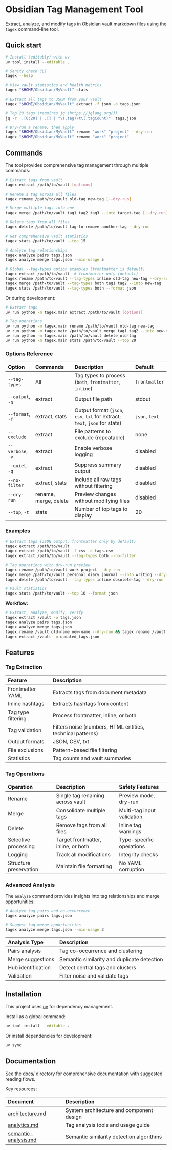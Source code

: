 # Obsidian Tag Management Tool

Extract, analyze, and modify tags in Obsidian vault markdown files using the `tagex` command-line tool.


## Quick start

```bash
# Install (editably) with uv
uv tool install --editable .

# Sanity check CLI
tagex --help

# View vault statistics and health metrics
tagex "$HOME/Obsidian/MyVault" stats

# Extract all tags to JSON from your vault
tagex "$HOME/Obsidian/MyVault" extract -f json -o tags.json

# Top 20 tags (requires jq (https://jqlang.org/))
jq -r '.[0:20] | .[] | "\(.tag)\t\(.tagCount)"' tags.json

# Dry-run a rename, then apply
tagex "$HOME/Obsidian/MyVault" rename "work" "project" --dry-run
tagex "$HOME/Obsidian/MyVault" rename "work" "project"
```

## Commands

The tool provides comprehensive tag management through multiple commands:

```bash
# Extract tags from vault
tagex extract /path/to/vault [options]

# Rename a tag across all files
tagex rename /path/to/vault old-tag new-tag [--dry-run]

# Merge multiple tags into one
tagex merge /path/to/vault tag1 tag2 tag3 --into target-tag [--dry-run]

# Delete tags from all files
tagex delete /path/to/vault tag-to-remove another-tag --dry-run

# Get comprehensive vault statistics
tagex stats /path/to/vault --top 15

# Analyze tag relationships
tagex analyze pairs tags.json
tagex analyze merge tags.json --min-usage 5

# Global --tag-types option examples (frontmatter is default)
tagex extract /path/to/vault  # frontmatter only (default)
tagex rename /path/to/vault --tag-types inline old-tag new-tag --dry-run
tagex merge /path/to/vault --tag-types both tag1 tag2 --into new-tag
tagex stats /path/to/vault --tag-types both --format json
```

Or during development:
```bash
# Extract tags
uv run python -m tagex.main extract /path/to/vault [options]

# Tag operations
uv run python -m tagex.main rename /path/to/vault old-tag new-tag
uv run python -m tagex.main /path/to/vault merge tag1 tag2 --into new-tag
uv run python -m tagex.main /path/to/vault delete old-tag
uv run python -m tagex.main stats /path/to/vault --top 20
```

### Options Reference

| Option | Commands | Description | Default |
|:-------|:---------|:------------|:---------|
| `--tag-types` | All | Tag types to process (`both`, `frontmatter`, `inline`) | `frontmatter` |
| `--output`, `-o` | extract | Output file path | stdout |
| `--format`, `-f` | extract, stats | Output format (`json`, `csv`, `txt` for extract; `text`, `json` for stats) | `json`, `text` |
| `--exclude` | extract | File patterns to exclude (repeatable) | none |
| `--verbose`, `-v` | extract | Enable verbose logging | disabled |
| `--quiet`, `-q` | extract | Suppress summary output | disabled |
| `--no-filter` | extract, stats | Include all raw tags without filtering | disabled |
| `--dry-run` | rename, merge, delete | Preview changes without modifying files | disabled |
| `--top`, `-t` | stats | Number of top tags to display | 20 |

### Examples

```bash
# Extract tags (JSON output, frontmatter only by default)
tagex extract /path/to/vault
tagex extract /path/to/vault -f csv -o tags.csv
tagex extract /path/to/vault --tag-types both --no-filter

# Tag operations with dry-run preview
tagex rename /path/to/vault work project --dry-run
tagex merge /path/to/vault personal diary journal --into writing --dry-run
tagex delete /path/to/vault --tag-types inline obsolete-tag --dry-run

# Vault statistics
tagex stats /path/to/vault --top 10 --format json
```

**Workflow:**
```bash
# Extract, analyze, modify, verify
tagex extract /vault -o tags.json
tagex analyze pairs tags.json
tagex analyze merge tags.json
tagex rename /vault old-name new-name --dry-run && tagex rename /vault old-name new-name
tagex extract /vault -o updated_tags.json
```

## Features

### Tag Extraction

| Feature | Description |
|:--------|:------------|
| Frontmatter YAML | Extracts tags from document metadata |
| Inline hashtags | Extracts hashtags from content |
| Tag type filtering | Process frontmatter, inline, or both |
| Tag validation | Filters noise (numbers, HTML entities, technical patterns) |
| Output formats | JSON, CSV, txt |
| File exclusions | Pattern-based file filtering |
| Statistics | Tag counts and vault summaries |

### Tag Operations

| Operation | Description | Safety Features |
|:----------|:------------|:---------------|
| Rename | Single tag renaming across vault | Preview mode, dry-run |
| Merge | Consolidate multiple tags | Multi-tag input validation |
| Delete | Remove tags from all files | Inline tag warnings |
| Selective processing | Target frontmatter, inline, or both | Type-specific operations |
| Logging | Track all modifications | Integrity checks |
| Structure preservation | Maintain file formatting | No YAML corruption |

### Advanced Analysis

The `analyze` command provides insights into tag relationships and merge opportunities:

```bash
# Analyze tag pairs and co-occurrence
tagex analyze pairs tags.json

# Suggest tag merge opportunities
tagex analyze merge tags.json --min-usage 3
```

| Analysis Type | Description |
|:--------------|:------------|
| Pairs analysis | Tag co-occurrence and clustering |
| Merge suggestions | Semantic similarity and duplicate detection |
| Hub identification | Detect central tags and clusters |
| Validation | Filter noise and validate tags |

## Installation

This project uses [uv](https://docs.astral.sh/uv/) for dependency management.

Install as a global command:
```bash
uv tool install --editable .
```

Or install dependencies for development:
```bash
uv sync
```


## Documentation

See the [docs/](docs/) directory for comprehensive documentation with suggested reading flows.

Key resources:

| Document | Description |
| :----------|:-------------|
| [architecture.md](docs/architecture.md) | System architecture and component design |
| [analytics.md](docs/analytics.md) | Tag analysis tools and usage guide |
| [semantic-analysis.md](docs/semantic-analysis.md) | Semantic similarity detection algorithms |

